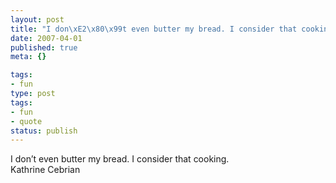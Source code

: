 ```yaml
---
layout: post
title: "I don\xE2\x80\x99t even butter my bread. I consider that cooking."
date: 2007-04-01
published: true
meta: {}

tags:
- fun
type: post
tags:
- fun
- quote
status: publish
---
```

I don&#8217;t even butter my bread. I consider that cooking.<br />Kathrine Cebrian
